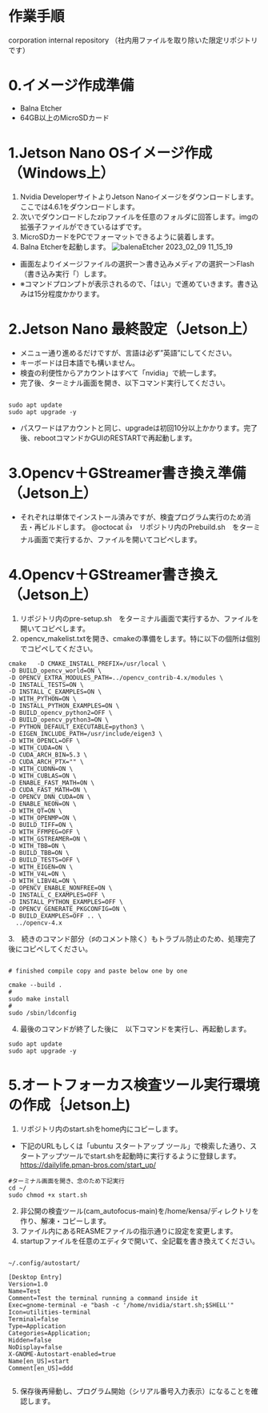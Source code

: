 # 作業手順
corporation internal repository （社内用ファイルを取り除いた限定リポジトリです）

# 0.イメージ作成準備
- Balna Etcher
- 64GB以上のMicroSDカード


# 1.Jetson Nano OSイメージ作成（Windows上）
1. Nvidia DeveloperサイトよりJetson Nanoイメージをダウンロードします。ここでは4.6.1をダウンロードします。
1. 次いでダウンロードしたzipファイルを任意のフォルダに回答します。imgの拡張子ファイルができているはずです。
1. MicroSDカードをPCでフォーマットできるように装着します。
1. Balna Etcherを起動します。
![balenaEtcher 2023_02_09 11_15_19](https://user-images.githubusercontent.com/53809036/217700137-accf5034-ba5a-4ec1-b1d4-3178ab79fd74.png)

- 画面左よりイメージファイルの選択ー＞書き込みメディアの選択ー＞Flash（書き込み実行「）します。
- ※コマンドプロンプトが表示されるので、「はい」で進めていきます。書き込みは15分程度かかります。

# 2.Jetson Nano 最終設定（Jetson上）
- メニュー通り進めるだけですが、言語は必ず”英語”にしてください。
- キーボードは日本語でも構いません。
- 検査の利便性からアカウントはすべて「nvidia」で統一します。
- 完了後、ターミナル画面を開き、以下コマンド実行してください。

```

sudo apt update
sudo apt upgrade -y

```
- パスワードはアカウントと同じ、upgradeは初回10分以上かかります。完了後、rebootコマンドかGUIのRESTARTで再起動します。

# 3.Opencv＋GStreamer書き換え準備（Jetson上）
- それぞれは単体でインストール済みですが、検査プログラム実行のため消去・再ビルドします。
@octocat :+1:　リポジトリ内のPrebuild.sh　をターミナル画面で実行するか、ファイルを開いてコピペします。

# 4.Opencv＋GStreamer書き換え（Jetson上）
1. リポジトリ内のpre-setup.sh　をターミナル画面で実行するか、ファイルを開いてコピペします。
2. opencv_makelist.txtを開き、cmakeの準備をします。特に以下の個所は個別でコピペしてください。

```
cmake   -D CMAKE_INSTALL_PREFIX=/usr/local \
-D BUILD_opencv_world=ON \
-D OPENCV_EXTRA_MODULES_PATH=../opencv_contrib-4.x/modules \
-D INSTALL_TESTS=ON \
-D INSTALL_C_EXAMPLES=ON \
-D WITH_PYTHON=ON \
-D INSTALL_PYTHON_EXAMPLES=ON \
-D BUILD_opencv_python2=OFF \
-D BUILD_opencv_python3=ON \
-D PYTHON_DEFAULT_EXECUTABLE=python3 \
-D EIGEN_INCLUDE_PATH=/usr/include/eigen3 \
-D WITH_OPENCL=OFF \
-D WITH_CUDA=ON \
-D CUDA_ARCH_BIN=5.3 \
-D CUDA_ARCH_PTX="" \
-D WITH_CUDNN=ON \
-D WITH_CUBLAS=ON \
-D ENABLE_FAST_MATH=ON \
-D CUDA_FAST_MATH=ON \
-D OPENCV_DNN_CUDA=ON \
-D ENABLE_NEON=ON \
-D WITH_QT=ON \
-D WITH_OPENMP=ON \
-D BUILD_TIFF=ON \
-D WITH_FFMPEG=OFF \
-D WITH_GSTREAMER=ON \
-D WITH_TBB=ON \
-D BUILD_TBB=ON \
-D BUILD_TESTS=OFF \
-D WITH_EIGEN=ON \
-D WITH_V4L=ON \
-D WITH_LIBV4L=ON \
-D OPENCV_ENABLE_NONFREE=ON \
-D INSTALL_C_EXAMPLES=OFF \
-D INSTALL_PYTHON_EXAMPLES=OFF \
-D OPENCV_GENERATE_PKGCONFIG=ON \
-D BUILD_EXAMPLES=OFF .. \
  ../opencv-4.x

```
3.　続きのコマンド部分（♯のコメント除く）もトラブル防止のため、処理完了後にコピペしてください。

```

# finished compile copy and paste below one by one

cmake --build .
#
sudo make install
#
sudo /sbin/ldconfig

```

4. 最後のコマンドが終了した後に　以下コマンドを実行し、再起動します。

```
sudo apt update
sudo apt upgrade -y

```

# 5.オートフォーカス検査ツール実行環境の作成｛Jetson上)
1. リポジトリ内のstart.shをhome内にコピーします。
- 下記のURLもしくは「ubuntu スタートアップ ツール」で検索した通り、スタートアップツールでstart.shを起動時に実行するように登録します。
https://dailylife.pman-bros.com/start_up/

```
#ターミナル画面を開き、念のため下記実行
cd ~/
sudo chmod +x start.sh

```
2. 非公開の検査ツール(cam_autofocus-main)を/home/kensa/ディレクトリを作り、解凍・コピーします。
3. ファイル内にあるREASMEファイルの指示通りに設定を変更します。
4. startupファイルを任意のエディタで開いて、全記載を書き換えてください。

```

~/.config/autostart/

[Desktop Entry]
Version=1.0
Name=Test        
Comment=Test the terminal running a command inside it
Exec=gnome-terminal -e "bash -c '/home/nvidia/start.sh;$SHELL'"
Icon=utilities-terminal
Terminal=false
Type=Application
Categories=Application;
Hidden=false
NoDisplay=false
X-GNOME-Autostart-enabled=true
Name[en_US]=start
Comment[en_US]=ddd


```

5. 保存後再帰動し、プログラム開始（シリアル番号入力表示）になることを確認します。
